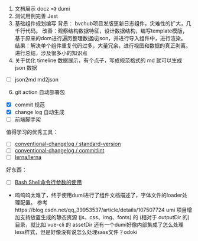 1. 文档展示 docz =》 dumi
2. 测试用例完善 Jest
3. 基础组件规划编写
背景：
bvchub项目发版更新日志组件，灾难性的扩大，几千行代码。
改善：观察结构数据特征，设计数据结构，编写template模版，基于原来的dom进行遍历整理数据成json，并进行导入组件中，进行渲染。
结果：解决单个组件重复代码过多，大量冗余，进行视图和数据的真正剥离。
进行总结，涉及很多小的知识点
5. 关于优化 timeline 数据展示，有个点子，写成规范格式的 md 就可以生成 json 数据
- [ ] json2md md2json
6. git action 自动部署包
- [x] commit 规范
- [x] change log 自动生成
- [ ] 前端脚手架

值得学习的优秀工具：
- [ ] [conventional-changelog / standard-version](https://github.com/conventional-changelog/standard-version)
- [ ] [conventional-changelog / commitlint](https://github.com/conventional-changelog/commitlint)
- [ ] [lerna/lerna](https://github.com/lerna/lerna)

好东西：
- [ ] [Bash Shell命令行参数的使用](https://blog.csdn.net/geoffreychan/article/details/77823505)

- 呜呜呜太难了，终于使用dumi进行了组件文档描述了，字体文件的loader处理配置。 参考https://blog.csdn.net/qq_39953537/article/details/107507724 umi 项目增加支持放置生成的静态资源 (js、css、img、fonts) 的 (相对于 outputDir 的) 目录，就比如 vue-cli 的 assetDir
还有一个dumi好像内部集成了怎么处理less样式，但是好像没有说怎么处理sass文件？odoki
